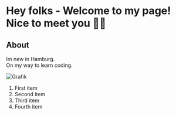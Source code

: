 # Hey folks -  Welcome to my page! Nice to meet you ✌🏻

<!--
**jk0ehn/jk0ehn** is a ✨ _special_ ✨ repository because its `README.md` (this file) appears on your GitHub profile.

Here are some ideas to get you started:

- 🔭 I’m currently working on ...
- 🌱 I’m currently learning ...
- 👯 I’m looking to collaborate on ...
- 🤔 I’m looking for help with ...
- 💬 Ask me about ...
- 📫 How to reach me: ...
- 😄 Pronouns: ...
- ⚡ Fun fact: ...
-->


## About

Im new in Hamburg.  
On my way to learn coding.


![Grafik](https://cdn.pixabay.com/photo/2018/02/07/09/47/travel-3136679_1280.jpg)  
  
1. First item
2. Second item
3. Third item
4. Fourth item





